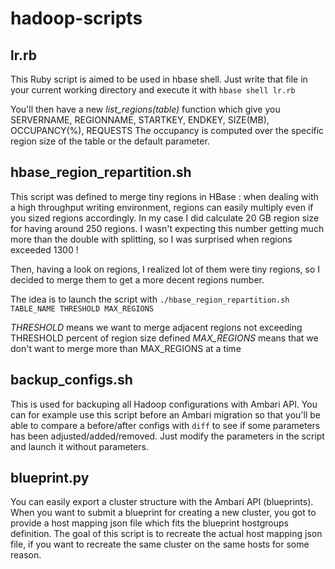 # hadoop-scripts

## lr.rb

This Ruby script is aimed to be used in hbase shell. Just write that file in your current working directory and execute it with 
`hbase shell lr.rb`

You'll then have a new *list_regions(table)* function which give you SERVERNAME, REGIONNAME, STARTKEY, ENDKEY, SIZE(MB), OCCUPANCY(%), REQUESTS
The occupancy is computed over the specific region size of the table or the default parameter.


## hbase_region_repartition.sh

This script was defined to merge tiny regions in HBase : when dealing with a high throughput writing environment, regions can easily multiply even if you sized regions accordingly.
In my case I did calculate 20 GB region size for having around 250 regions. I wasn't expecting this number getting much more than the double with splitting, so I was surprised when regions exceeded 1300 !

Then, having a look on regions, I realized lot of them were tiny regions, so I decided to merge them to get a more decent regions number.

The idea is to launch the script with `./hbase_region_repartition.sh TABLE_NAME THRESHOLD MAX_REGIONS`

*THRESHOLD* means we want to merge adjacent regions not exceeding THRESHOLD percent of region size defined
*MAX_REGIONS* means that we don't want to merge more than MAX_REGIONS at a time

## backup_configs.sh

This is used for backuping all Hadoop configurations with Ambari API.
You can for example use this script before an Ambari migration so that you'll be able to compare a before/after configs with `diff` to see if some parameters has been adjusted/added/removed.
Just modify the parameters in the script and launch it without parameters.

## blueprint.py

You can easily export a cluster structure with the Ambari API (blueprints).
When you want to submit a blueprint for creating a new cluster, you got to provide a host mapping json file which fits the blueprint hostgroups definition.
The goal of this script is to recreate the actual host mapping json file, if you want to recreate the same cluster on the same hosts for some reason.
